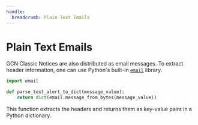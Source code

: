 ```yaml
---
handle:
  breadcrumb: Plain Text Emails
---
```


# Plain Text Emails

GCN Classic Notices are also distributed as email messages. To extract header information, one can use Python's built-in [`email`](https://docs.python.org/3/library/email.html) library.

```python
import email

def parse_text_alert_to_dict(message_value):
    return dict(email.message_from_bytes(message_value))
```

This function extracts the headers and returns them as key-value pairs in a Python dictionary.
